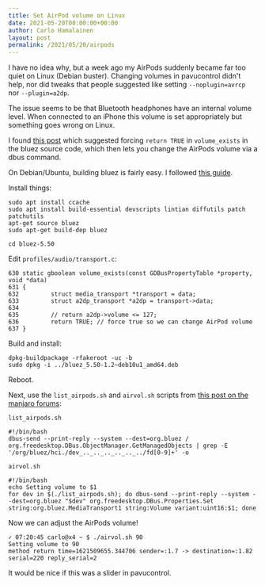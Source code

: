```yaml
---
title: Set AirPod volume on Linux
date: 2021-05-20T00:00:00+00:00
author: Carlo Hamalainen
layout: post
permalink: /2021/05/20/airpods
---
```


I have no idea why, but a week ago my AirPods suddenly became far too quiet on Linux (Debian buster). 
Changing volumes in pavucontrol didn't help, nor did tweaks that people suggested like setting
``--noplugin=avrcp`` nor ``--plugin=a2dp``.

The issue seems to be that Bluetooth headphones have an internal volume level. When connected to an iPhone this 
volume is set appropriately but something goes wrong on Linux.

I found [this post](https://unix.stackexchange.com/questions/437468/bluetooth-headset-volume-too-low-only-in-arch/562381#562381) which suggested forcing ``return TRUE`` in ``volume_exists`` in the bluez source code,
which then lets you change the AirPods volume via a dbus command.

On Debian/Ubuntu, building bluez is fairly easy. I followed [this guide](https://www.blog.willandnora.com/2017/08/06/build-bluez-5-46-yourself-for-your-debian-jessie/).

Install things:

    sudo apt install ccache
    sudo apt install build-essential devscripts lintian diffutils patch patchutils
    apt-get source bluez
    sudo apt-get build-dep bluez

    cd bluez-5.50

Edit ``profiles/audio/transport.c``:

    630 static gboolean volume_exists(const GDBusPropertyTable *property, void *data)
    631 {
    632         struct media_transport *transport = data;
    633         struct a2dp_transport *a2dp = transport->data;
    634
    635         // return a2dp->volume <= 127;
    636         return TRUE; // force true so we can change AirPod volume
    637 }

Build and install:

    dpkg-buildpackage -rfakeroot -uc -b
    sudo dpkg -i ../bluez_5.50-1.2~deb10u1_amd64.deb

Reboot.

Next, use the ``list_airpods.sh`` and ``airvol.sh`` scripts from
[this post on the manjaro forums](https://archived.forum.manjaro.org/t/airpods-pro-max-volume-too-low/146508/5):

``list_airpods.sh``

    #!/bin/bash
    dbus-send --print-reply --system --dest=org.bluez / org.freedesktop.DBus.ObjectManager.GetManagedObjects | grep -E '/org/bluez/hci./dev_.._.._.._.._.._../fd[0-9]+' -o

``airvol.sh``

    #!/bin/bash
    echo Setting volume to $1
    for dev in $(./list_airpods.sh); do dbus-send --print-reply --system --dest=org.bluez "$dev" org.freedesktop.DBus.Properties.Set string:org.bluez.MediaTransport1 string:Volume variant:uint16:$1; done

Now we can adjust the AirPods volume!

    ✓ 07:20:45 carlo@x4 ~ $ ./airvol.sh 90
    Setting volume to 90
    method return time=1621509655.344706 sender=:1.7 -> destination=:1.82 serial=220 reply_serial=2

It would be nice if this was a slider in pavucontrol.
